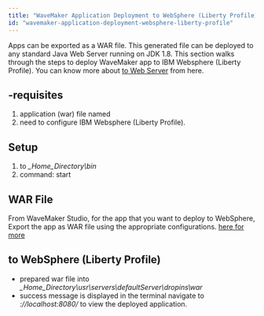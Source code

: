 ```yaml
---
title: "WaveMaker Application Deployment to WebSphere (Liberty Profile)"
id: "wavemaker-application-deployment-websphere-liberty-profile"
---
```


Apps can be exported as a WAR file. This generated file can be deployed to any standard Java Web Server running on JDK 1.8. This section walks through the steps to deploy WaveMaker app to IBM Websphere (Liberty Profile). You can know more about [to Web Server](/learn/app-development/deployment/deployment-web-server/) from here.

## \-requisites

1. application (war) file named
2. need to configure IBM Websphere (Liberty Profile).

## Setup

1. to _\_Home\_Directory\\bin_
2. command: start

## WAR File

From WaveMaker Studio, for the app that you want to deploy to WebSphere, Export the app as WAR file using the appropriate configurations. [here for more](/learn/app-development/deployment/deployment-web-server/#war-file-generation)

## to WebSphere (Liberty Profile)

- prepared war file into _\_Home\_Directory\\usr\\servers\\defaultServer\\dropins\\war_
- success message is displayed in the terminal navigate to _://localhost:8080/_ to view the deployed application.
